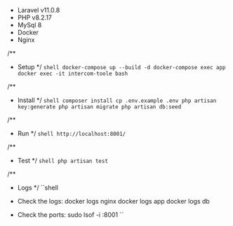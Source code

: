 - Laravel v11.0.8
- PHP v8.2.17
- MySql 8
- Docker
- Nginx

/**
 * Setup
 */
``shell
docker-compose up --build -d
docker-compose exec app
docker exec -it intercom-toole bash
``

/**
 * Install
 */
``shell
composer install
cp .env.example .env
php artisan key:generate
php artisan migrate
php artisan db:seed
``

/**
 * Run
 */
``shell
http://localhost:8001/
``

/**
 * Test
 */
``shell
php artisan test
``

/**
 * Logs
 */
``shell
- Check the logs:
docker logs nginx
docker logs app
docker logs db

- Check the ports:
sudo lsof -i :8001
``